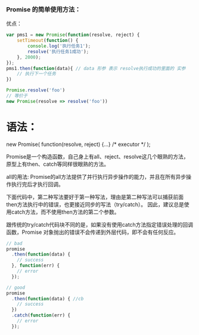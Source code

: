 ### Promise  的简单使用方法：
优点：
```Javascript
var pms1 = new Promise(function(resolve, reject) {
    setTimeout(function() {
        console.log('执行任务1');
        resolve('执行任务1成功');
    }, 2000);
});
pms1.then(function(data){ // data 形参 表示 resolve执行成功的里面的 实参
    // 执行下一个任务
}) 

Promise.resolve('foo')
// 等价于
new Promise(resolve => resolve('foo'))
```


# 语法：
new Promise( function(resolve, reject) {...} /* executor */  );

Promise是一个构造函数，自己身上有all、reject、resolve这几个眼熟的方法，
原型上有then、catch等同样很眼熟的方法。

all的用法:
Promise的all方法提供了并行执行异步操作的能力，并且在所有异步操作执行完后才执行回调。


下面代码中，第二种写法要好于第一种写法，理由是第二种写法可以捕获前面then方法执行中的错误，也更接近同步的写法（try/catch）。
因此，建议总是使用catch方法，而不使用then方法的第二个参数。

跟传统的try/catch代码块不同的是，如果没有使用catch方法指定错误处理的回调函数，Promise 对象抛出的错误不会传递到外层代码，即不会有任何反应。
```Javascript
// bad
promise
  .then(function(data) {
    // success
  }, function(err) {
    // error
  });

// good
promise
  .then(function(data) { //cb
    // success
  })
  .catch(function(err) {
    // error
  });
  ```
